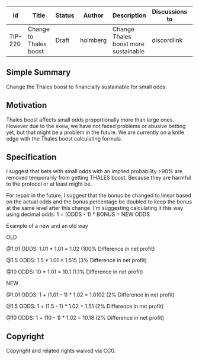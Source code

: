 | id      | Title | Status | Author | Description | Discussions to | Created |
| ----------- | ----------- | ----------- | ----------- | ----------- | ----------- | ----------- |
| TIP-220 | Change to Thales boost | Draft | holmberg | Change Thales boost more sustainable | discordlink | 2024-08-06

## Simple Summary
Change the Thales boost to financially sustainable for small odds.

## Motivation
Thales boost affects small odds proportionally more than large ones. However due to the skew, we have not faced problems or abusive betting yet, but that might be a problem in the future. We are currently on a knife edge with the Thales boost calculating formula.

## Specification
I suggest that bets with small odds with an implied probability >90% are removed temporarily from getting THALES boost. Because they are harmful to the protocol or at least might be. 

For repair in the future, I suggest that the bonus be changed to linear based on the actual odds and the bonus percentage be doubled to keep the bonus at the same level after this change.
I'm suggesting calculating it this way using decimal odds: 1 + (ODDS - 1) * BONUS = NEW ODDS

Example of a new and an old way

OLD

@1.01 ODDS: 1.01 * 1.01 = 1.02 (100% Difference in net profit)

@1.5 ODDS: 1.5 * 1.01 = 1.515 (3% Difference in net profit)

@10 ODDS: 10 * 1.01 = 10.1 (1.1% Difference in net profit)

NEW

@1.01 ODDS: 1 + (1.01 - 1) * 1.02 = 1.0102 (2% Difference in net profit)

@1.5 ODDS: 1 + (1.5 - 1) * 1.02 = 1.51 (2% Difference in net profit)

@10 ODDS: 1 + (10 - 1) * 1.02 = 10.18 (2% Difference in net profit)

## Copyright

Copyright and related rights waived via CC0.
